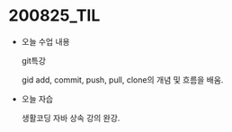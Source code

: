 # 200825_TIL

- 오늘 수업 내용

  git특강

  gid add, commit, push, pull, clone의 개념 및 흐름을 배움.

- 오늘 자습

  생활코딩 자바 상속 강의 완강.